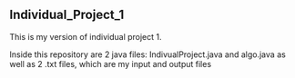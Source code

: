 ## Individual_Project_1

This is my version of individual project 1.

Inside this repository are 2 java files: IndivualProject.java and algo.java as well as 2 .txt files, which are my input 
and output files
